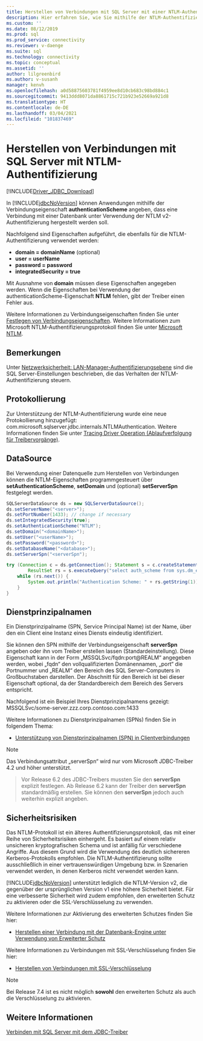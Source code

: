 ```yaml
---
title: Herstellen von Verbindungen mit SQL Server mit einer NTLM-Authentifizierung
description: Hier erfahren Sie, wie Sie mithilfe der NTLM-Authentifizierung eine SQL-Datenbank-Verbindung mit dem JDBC-Treiber herstellen.
ms.custom: ''
ms.date: 08/12/2019
ms.prod: sql
ms.prod_service: connectivity
ms.reviewer: v-daenge
ms.suite: sql
ms.technology: connectivity
ms.topic: conceptual
ms.assetid: ''
author: lilgreenbird
ms.author: v-susanh
manager: kenvh
ms.openlocfilehash: a0d58875603781f4959ee8d10cb683c98bd884c1
ms.sourcegitcommit: 9413ddd8071da8861715c721b923e52669a921d8
ms.translationtype: HT
ms.contentlocale: de-DE
ms.lasthandoff: 03/04/2021
ms.locfileid: "101837469"
---
```

# <a name="using-ntlm-authentication-to-connect-to-sql-server"></a>Herstellen von Verbindungen mit SQL Server mit NTLM-Authentifizierung

[!INCLUDE[Driver_JDBC_Download](../../includes/driver_jdbc_download.md)]

In [!INCLUDE[jdbcNoVersion](../../includes/jdbcnoversion_md.md)] können Anwendungen mithilfe der Verbindungseigenschaft **authenticationScheme** angeben, dass eine Verbindung mit einer Datenbank unter Verwendung der NTLM v2-Authentifizierung hergestellt werden soll. 

Nachfolgend sind Eigenschaften aufgeführt, die ebenfalls für die NTLM-Authentifizierung verwendet werden:

- **domain = domainName** (optional)
- **user = userName**
- **password = password**
- **integratedSecurity = true**

Mit Ausnahme von **domain** müssen diese Eigenschaften angegeben werden. Wenn die Eigenschaften bei Verwendung der authenticationScheme-Eigenschaft **NTLM** fehlen, gibt der Treiber einen Fehler aus. 

Weitere Informationen zu Verbindungseigenschaften finden Sie unter [Festlegen von Verbindungseigenschaften](../../connect/jdbc/setting-the-connection-properties.md). Weitere Informationen zum Microsoft NTLM-Authentifizierungsprotokoll finden Sie unter [Microsoft NTLM](/windows/desktop/SecAuthN/microsoft-ntlm).

## <a name="remarks"></a>Bemerkungen

Unter [Netzwerksicherheit: LAN-Manager-Authentifizierungsebene](/windows/security/threat-protection/security-policy-settings/network-security-lan-manager-authentication-level) sind die SQL Server-Einstellungen beschrieben, die das Verhalten der NTLM-Authentifizierung steuern. 

## <a name="logging"></a>Protokollierung

Zur Unterstützung der NTLM-Authentifizierung wurde eine neue Protokollierung hinzugefügt: com.microsoft.sqlserver.jdbc.internals.NTLMAuthentication. Weitere Informationen finden Sie unter [Tracing Driver Operation (Ablaufverfolgung für Treibervorgänge)](../../connect/jdbc/tracing-driver-operation.md).

## <a name="datasource"></a>DataSource

Bei Verwendung einer Datenquelle zum Herstellen von Verbindungen können die NTLM-Eigenschaften programmgesteuert über **setAuthenticationScheme**, **setDomain** und (optional) **setServerSpn** festgelegt werden.

```java
SQLServerDataSource ds = new SQLServerDataSource();
ds.setServerName("<server>");
ds.setPortNumber(1433); // change if necessary
ds.setIntegratedSecurity(true);
ds.setAuthenticationScheme("NTLM");
ds.setDomain("<domainName>");
ds.setUser("<userName>");
ds.setPassword("<password>");
ds.setDatabaseName("<database>");
ds.setServerSpn("<serverSpn");

try (Connection c = ds.getConnection(); Statement s = c.createStatement();
        ResultSet rs = s.executeQuery("select auth_scheme from sys.dm_exec_connections where session_id=@@spid")) {
    while (rs.next()) {
        System.out.println("Authentication Scheme: " + rs.getString(1));
    }
}
```

## <a name="service-principal-names"></a>Dienstprinzipalnamen

Ein Dienstprinzipalname (SPN, Service Principal Name) ist der Name, über den ein Client eine Instanz eines Diensts eindeutig identifiziert.

Sie können den SPN mithilfe der Verbindungseigenschaft **serverSpn** angeben oder ihn vom Treiber erstellen lassen (Standardeinstellung). Diese Eigenschaft kann in der Form „MSSQLSvc/fqdn:port\@REALM“ angegeben werden, wobei „fqdn“ den vollqualifizierten Domänennamen, „port“ die Portnummer und „REALM“ den Bereich des SQL Server-Computers in Großbuchstaben darstellen. Der Abschnitt für den Bereich ist bei dieser Eigenschaft optional, da der Standardbereich dem Bereich des Servers entspricht.

Nachfolgend ist ein Beispiel Ihres Dienstprinzipalnamens gezeigt: MSSQLSvc/some-server.zzz.corp.contoso.com:1433

Weitere Informationen zu Dienstprinzipalnamen (SPNs) finden Sie in folgendem Thema:

- [Unterstützung von Dienstprinzipalnamen (SPN) in Clientverbindungen](../../relational-databases/native-client/features/service-principal-name-spn-support-in-client-connections.md)

> [!NOTE]  
> Das Verbindungsattribut „serverSpn“ wird nur vom Microsoft JDBC-Treiber 4.2 und höher unterstützt.

> Vor Release 6.2 des JDBC-Treibers mussten Sie den **serverSpn** explizit festlegen. Ab Release 6.2 kann der Treiber den **serverSpn** standardmäßig erstellen. Sie können den **serverSpn** jedoch auch weiterhin explizit angeben.

## <a name="security-risks"></a>Sicherheitsrisiken

Das NTLM-Protokoll ist ein älteres Authentifizierungsprotokoll, das mit einer Reihe von Sicherheitsrisiken einhergeht. Es basiert auf einem relativ unsicheren kryptografischen Schema und ist anfällig für verschiedene Angriffe. Aus diesem Grund wird die Verwendung des deutlich sichereren Kerberos-Protokolls empfohlen. Die NTLM-Authentifizierung sollte ausschließlich in einer vertrauenswürdigen Umgebung bzw. in Szenarien verwendet werden, in denen Kerberos nicht verwendet werden kann.

[!INCLUDE[jdbcNoVersion](../../includes/jdbcnoversion_md.md)] unterstützt lediglich die NTLM-Version v2, die gegenüber der ursprünglichen Version v1 eine höhere Sicherheit bietet. Für eine verbesserte Sicherheit wird zudem empfohlen, den erweiterten Schutz zu aktivieren oder die SSL-Verschlüsselung zu verwenden. 

Weitere Informationen zur Aktivierung des erweiterten Schutzes finden Sie hier:

- [Herstellen einer Verbindung mit der Datenbank-Engine unter Verwendung von Erweiterter Schutz](../../database-engine/configure-windows/connect-to-the-database-engine-using-extended-protection.md)

Weitere Informationen zu Verbindungen mit SSL-Verschlüsselung finden Sie hier:

- [Herstellen von Verbindungen mit SSL-Verschlüsselung](../../connect/jdbc/connecting-with-ssl-encryption.md)

> [!NOTE]
> Bei Release 7.4 ist es nicht möglich **sowohl** den erweiterten Schutz als auch die Verschlüsselung zu aktivieren.

## <a name="see-also"></a>Weitere Informationen

[Verbinden mit SQL Server mit dem JDBC-Treiber](../../connect/jdbc/connecting-to-sql-server-with-the-jdbc-driver.md)

